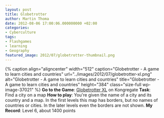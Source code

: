 ```yaml
---
layout: post
title: Globetrotter
author: Martin Thoma
date: 2012-08-06 17:00:06.000000000 +02:00
categories:
- Cyberculture
tags:
- Flashgames
- learning
- Geography
featured_image: 2012/07/globetrotter-thumbnail.png
---
```

{% caption align="aligncenter" width="512" caption="Globetrotter - A game to learn cities and countries" url="../images/2012/07/globetrotter-xl.png" alt="Globetrotter - A game to learn cities and countries" title="Globetrotter - A game to learn cities and countries" height="384" class="size-full wp-image-37021" %}
<strong>Go to the Game</strong>: <a href="http://www.kongregate.com/games/crafics/globetrotter-xl">Globetrotter XL</a> on Kongregate
<strong>Task</strong>: Find a city on a map
<strong>How to play</strong>: You're given the name of a city and its country and a map. In the first levels this map has borders, but no names of countries or cities. In the later levels even the borders are not shown.
<strong>My Record</strong>: Level 6, about 1400 points
